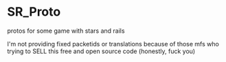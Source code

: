 # SR_Proto
protos for some game with stars and rails

I'm not providing fixed packetids or translations because of those mfs who trying to SELL this free and open source code (honestly, fuck you)
